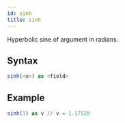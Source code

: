 ```yaml
---
id: sinh
title: sinh
---
```



Hyperbolic sine of argument in radians.

## Syntax

```sql
sinh(<x>) as <field>
```

## Example

```sql
sinh(1) as v // v = 1.17520
```
